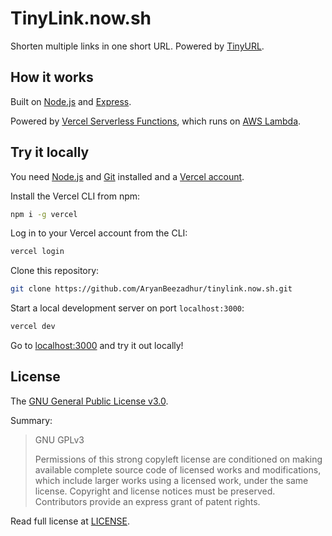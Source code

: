 # TinyLink.now.sh
Shorten multiple links in one short URL. Powered by [TinyURL](https://tinyurl.com).

## How it works

Built on [Node.js](https://nodejs.org) and [Express](https://expressjs.com).

Powered by [Vercel Serverless Functions](https://vercel.com/docs/serverless-functions/introduction), which runs on [AWS Lambda](https://aws.amazon.com/lambda).

## Try it locally

You need [Node.js](https://nodejs.org) and [Git](https://git-scm.com) installed and a [Vercel account](https://vercel.com/signup).

Install the Vercel CLI from npm:

```bash
npm i -g vercel
```

Log in to your Vercel account from the CLI:

```bash
vercel login
```

Clone this repository:

```bash
git clone https://github.com/AryanBeezadhur/tinylink.now.sh.git
```

Start a local development server on port `localhost:3000`:

```bash
vercel dev
```

Go to [localhost:3000](http://localhost:3000) and try it out locally!

## License

The [GNU General Public License v3.0](https://choosealicense.com/licenses/gpl-3.0).

Summary:

> GNU GPLv3
>
> Permissions of this strong copyleft license are conditioned on making available complete source code of licensed works and modifications, which include larger works using a licensed work, under the same license. Copyright and license notices must be preserved. Contributors provide an express grant of patent rights.

Read full license at [LICENSE](LICENSE).
